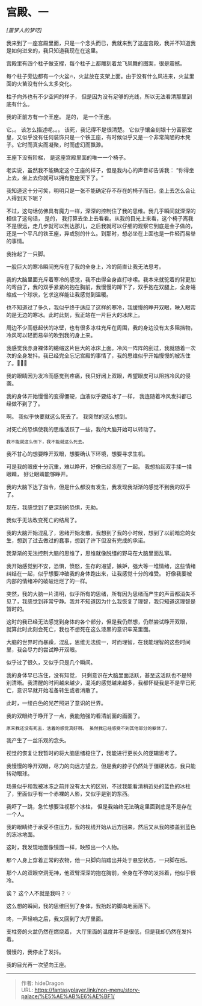 # 宫殿、一


*[噩梦人的梦呓]*



我来到了一座宫殿里面，只是一个念头而已，我就来到了这座宫殿，我并不知道我是如何进来的，我只知道我现在在这里。

宫殿里有四个柱子做支撑，每个柱子上都雕刻着龙飞凤舞的图案，很是震撼。

每个柱子旁边都有一个火盆🔥，火盆放在支架上面。由于没有什么风进来，火盆里面的火苗没有什么太多变化。

柱子向外也有不少空间的样子， 但是因为没有足够的光线，所以无法看清那里到底有什么。

我的正前方有一个王座。 是的， 是一个王座。

它。。  该怎么描述呢。。。 该死，我记得不是很清楚。  它似乎镶金刻银十分富丽堂皇，又似乎没有任何装饰只是一个铁王座，有时候似乎又是一个非常简陋的木凳子。它时而真实而凝聚，时而虚幻而飘渺。 

王座下没有阶梯， 是这座宫殿里面的唯一一个椅子。

老实说，虽然我不能确定这个王座的样子，但是我内心的声音却告诉我： ”你得坐上去，坐上去你就可以拥有整座天下了。“

我知道这十分可笑，明明只是一张不能确定存不存在的椅子而已，坐上去怎么会让人得到天下呢？ 

不过，这句话仿佛具有魔力一样，深深的控制住了我的思维。我几乎瞬间就深深的相信了这句话， 是的， 我打算去坐上去看看。从我的目光上来看，这个椅子离我不是很远，走几步就可以到达那儿，之后我就可以仔细的观察它到底是金子做的， 还是一个平凡的铁王座，异或别的什么。到那时，想必坐在上面也是一件轻而易举的事情。

我抬起了一只脚。

一股巨大的寒冷瞬间充斥在了我的全身上，冷的简直让我无法思考。

我的大脑里面充斥着寒冷的感觉，我不由得全身直打哆嗦。我本来就驼着的背更加的弯曲了，我的双手紧紧的抱在胸前，我慢慢的蹲下了，双手抱在双腿上，全身蜷缩成一个球状，乞求这样能让我感觉到温暖。

也不知道过了多久，我似乎终于适应了这样的寒冷，我缓慢的睁开双眼，映入眼帘的是无边的寒冰。此时此刻，我正站在一片巨大的冰床上。

周边不少高低起伏的冰壁，也有很多冰柱充斥在周围，我的身边没有太多阻挡物，冷风可以轻而易举的吹到我的身上来。

我感觉我赤身裸体的蜷缩这片巨大的冰床上面。冷风一阵阵的刮过，我就随着一次次的全身发抖。我已经完全忘记宫殿的事情了，我的思维似乎开始慢慢的被冻住了。🧊🧊🧊

我的眼睛因为发冷而感觉到疼痛，我只好闭上双眼，希望眼皮可以阻挡冷风的侵袭。

我的身体开始慢慢的变得僵硬，血液似乎要结冰了一样， 我连随着冷风发抖都已经做不到了了。

啊。 我似乎快要就这么死去了。 我突然的这么想到。

对死亡的恐惧使我的思维活跃了一些，我的大脑开始可以转动了。

`我不能就这么倒下，我不能就这么死去。 `  

我不甘心的想要睁开双眼，想要确认下环境，想要寻求生机。

可是我的眼皮十分沉重，难以睁开，好像已经冻在了一起。  我想抬起双手揉一揉眼睛， 好让眼睛能够睁开。

我的大脑下达了指令，但是什么都没有发生，我发现我渐渐的感觉不到我的双手了。

现在，我感觉到了更深刻的恐惧，无助。 

我似乎无法改变死亡的结局了。

我的大脑开始混乱了，思绪开始发散，我想到了我的小时候，想到了以前暗恋的女生，想到了过去做过的蠢事，想到了许下但没有完成的承诺。

我渐渐的无法控制大脑的思维了，思维就像脱缰的野马在大脑里面乱窜。

我开始感觉到不安，恐惧，愤怒，生存的渴望，嫉妒，强大等一堆情绪，这些情绪纠结在一起，似乎想要冲破我的身体跑出来，让我感觉十分的难受。 好像我要被内部的情绪冲的破破烂烂了的一样。

突然，我的大脑一片清明，似乎所有的思绪，所有因为思绪而产生的声音都消失不见了，我感觉到非常宁静。我并不知道因为什么我恢复了理智，我只知道这理智是暂时的。

这时的我已经无法感觉到身体的各个部分，但是我仍然想，仍然尝试睁开双眼， 就算此时此刻会死亡，我也不想死在这么漆黑的意识牢笼里面。

大脑的世界时而暴躁，混乱，思维无法统一，时而理智，在我能理智的这些时间里，我会尽力的尝试睁开双眼。

似乎过了很久，又似乎只是几个瞬间。

我的身体早已冻住，没有知觉， 只剩意识在大脑里面活跃，甚至这活跃也不是特别清晰。我清醒的时间越来越少，混沌的感觉越来越多，我都怀疑我是不是早已死亡，意识早就开始准备转生或者消散了。

此时，一缕白色的光芒照进了意识的世界。

我的双眼终于睁开了一点，我能勉强的看清前面的画面了。

`原来我还没有死去，活着的感觉真好啊。 虽然我已经感受不到其他部分的躯体了。`

我产生了一丝乐观的念头。

视觉的恢复让我暂时的将大脑思绪稳住了，我能进行更长久的逻辑思考了。

我慢慢的睁开双眼，尽力的向远方望去，但是我的脖子仍然处于僵硬状态，我只能转动眼球。

场景似乎和我被冰冻之前并没有太大的区别，不过我能看清稍近处的蓝色的冰柱了，里面似乎有一个赤裸的人影，又似乎是别的东西。

我吓了一跳，急忙想要注视那个冰柱， 但是我始终无法确定里面到底是不是存在一个人。

我的眼睛终于承受不住压力，我的视线开始从远方回来，然后又从我的膝盖到蓝色的冻冰地面。

这时，我发现地面像镜面一样，映照出一个人物。

那个人身上穿着正常的衣物，他一只脚向前踏出并处于悬空状态，一只脚在后。 

那个人的双眼空洞无神，他双臂深深的抱在胸前，全身在不停的发抖着，他似乎很冷。

诶？ 这个人不就是我吗？  💡

这么想的瞬间，我的思维回到了身体，我抬起的脚向地面落下。

咚，一声轻响之后，我又回到了大厅里面。 

支柱旁的火盆仍然在燃烧着， 大厅里面的温度并不是很低，但是我却仍然在发抖着。

慢慢的，我停止了发抖。

我的目光再一次望向王座。





---

> 作者: hideDragon  
> URL: https://fantasyplayer.link/non-menu/story-palace/%E5%AE%AB%E6%AE%BF1/  

